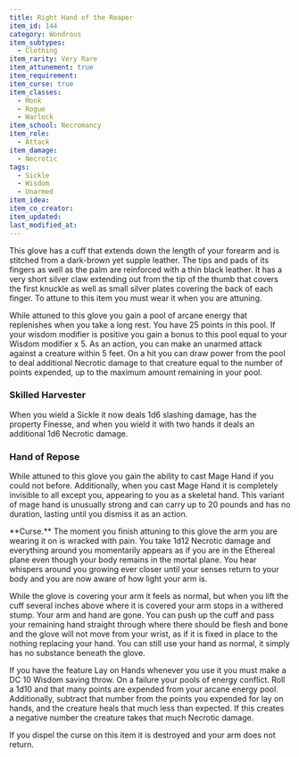 ```yaml
---
title: Right Hand of the Reaper
item_id: 144
category: Wondrous
item_subtypes:
  - Clothing
item_rarity: Very Rare
item_attunement: true
item_requirement:
item_curse: true
item_classes:
  - Monk
  - Rogue
  - Warlock
item_school: Necromancy
item_role:
  - Attack
item_damage:
  - Necrotic
tags:
  - Sickle
  - Wisdom
  - Unarmed
item_idea:
item_co_creator:
item_updated:
last_modified_at:
---
```


This glove has a cuff that extends down the length of your forearm and is stitched from a dark-brown yet supple leather. The tips and pads of its fingers as well as the palm are reinforced with a thin black leather. It has a very short silver claw extending out from the tip of the thumb that covers the first knuckle as well as small silver plates covering the back of each finger. To attune to this item you must wear it when you are attuning.

While attuned to this glove you gain a pool of arcane energy that replenishes when you take a long rest. You have 25 points in this pool. If your wisdom modifier is positive you gain a bonus to this pool equal to your Wisdom modifier x 5.
As an action, you can make an unarmed attack against a creature within 5 feet. On a hit you can draw power from the pool to deal additional Necrotic damage to that creature equal to the number of points expended, up to the maximum amount remaining in your pool.

<!--excerpt-->
### Skilled Harvester
When you wield a Sickle it now deals 1d6 slashing damage, has the property Finesse, and when you wield it with two hands it deals an additional 1d6 Necrotic damage.

### Hand of Repose
While attuned to this glove you gain the ability to cast <magic-spell>Mage Hand</magic-spell> if you could not before. Additionally, when you cast <magic-spell>Mage Hand</magic-spell> it is completely invisible to all except you, appearing to you as a skeletal hand. This variant of mage hand is unusually strong and can carry up to 20 pounds and has no duration, lasting until you dismiss it as an action.

<div id="curse">
**Curse.** The moment you finish attuning to this glove the arm you are wearing it on is wracked with pain. You take 1d12 Necrotic damage and everything around you momentarily appears as if you are in the Ethereal plane even though your body remains in the mortal plane. You hear whispers around you growing ever closer until your senses return to your body and you are now aware of how light your arm is.

While the glove is covering your arm it feels as normal, but when you lift the cuff several inches above where it is covered your arm stops in a withered stump. Your arm and hand are gone. You can push up the cuff and pass your remaining hand straight through where there should be flesh and bone and the glove will not move from your wrist, as if it is fixed in place to the nothing replacing your hand. You can still use your hand as normal, it simply has no substance beneath the glove.

If you have the feature Lay on Hands whenever you use it you must make a DC 10 Wisdom saving throw. On a failure your pools of energy conflict. Roll a 1d10 and that many points are expended from your arcane energy pool. Additionally, subtract that number from the points you expended for lay on hands, and the creature heals that much less than expected. If this creates a negative number the creature takes that much Necrotic damage.

If you dispel the curse on this item it is destroyed and your arm does not return.
</div>
